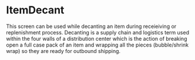 # ItemDecant
This screen can be used while decanting an item during receieiving or replenishment process. 
Decanting is a supply chain and logistics term used within the four walls of a distribution center which is the action of breaking open a full case pack of an item and 
wrapping all the pieces (bubble/shrink wrap) so they are ready for outbound shipping. 

